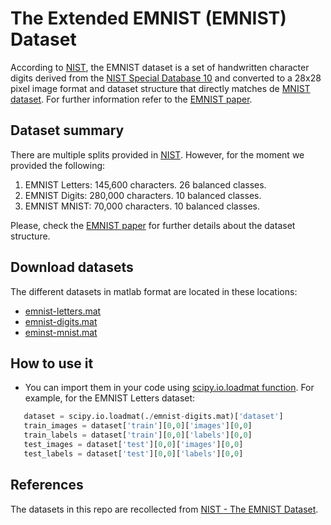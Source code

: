 # The Extended EMNIST (EMNIST) Dataset

According to [NIST](https://www.nist.gov/itl/products-and-services/emnist-dataset), the EMNIST dataset is a set of 
handwritten character digits derived from the [NIST Special Database 10](https://www.nist.gov/srd/nist-special-database-19)
and converted to a 28x28 pixel image format and dataset structure that directly matches de [MNIST dataset](http://yann.lecun.com/exdb/mnist/).
For further information refer to the [EMNIST paper](https://arxiv.org/abs/1702.05373v1).

## Dataset summary

There are multiple splits provided in [NIST](https://www.nist.gov/itl/products-and-services/emnist-dataset). However,
for the moment we provided the following:

1. EMNIST Letters: 145,600 characters. 26 balanced classes.
2. EMNIST Digits: 280,000 characters. 10 balanced classes.
3. EMNIST MNIST: 70,000 characters. 10 balanced classes.

Please, check the [EMNIST paper](https://arxiv.org/abs/1702.05373v1) for further details about the dataset structure.

## Download datasets

The different datasets in matlab format are located in these locations:

 - [emnist-letters.mat](https://github.com/sherpaai/federated-emnist-dataset/blob/master/datasets/emnist-letters.mat)
 - [emnist-digits.mat](https://github.com/sherpaai/federated-emnist-dataset/blob/master/datasets/emnist-digits.mat)
 - [eminst-mnist.mat](https://github.com/sherpaai/federated-emnist-dataset/blob/master/datasets/emnist-mnist.mat)


## How to use it

 - You can import them in your code using [scipy.io.loadmat function](https://docs.scipy.org/doc/scipy/reference/generated/scipy.io.loadmat.html). For example, for the EMNIST Letters dataset:
 
 ```python
    dataset = scipy.io.loadmat(./emnist-digits.mat)['dataset']
    train_images = dataset['train'][0,0]['images'][0,0]
    train_labels = dataset['train'][0,0]['labels'][0,0]
    test_images = dataset['test'][0,0]['images'][0,0]
    test_labels = dataset['test'][0,0]['labels'][0,0]
 ```

## References

The datasets in this repo are recollected from [NIST - The EMNIST Dataset](https://www.nist.gov/itl/products-and-services/emnist-dataset).
